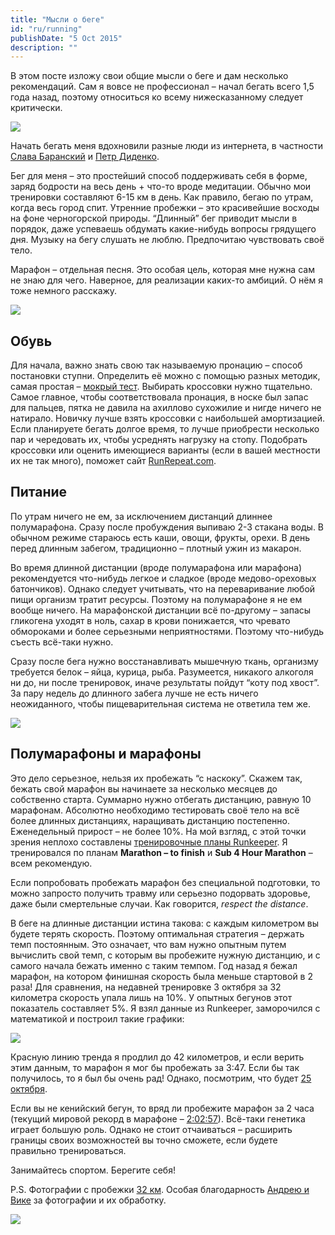 ```yaml
---
title: "Мысли о беге"
id: "ru/running"
publishDate: "5 Oct 2015"
description: ""
---
```


В этом посте изложу свои общие мысли о беге и дам несколько рекомендаций. Сам я вовсе не профессионал – начал бегать всего 1,5 года назад, поэтому относиться ко всему нижесказанному следует критически.

![](/assets/blog/running/21921225355_d63527c4a2_o.jpg)

Начать бегать меня вдохновили разные люди из интернета, в частности [Слава Баранский](http://bit.ua/2013/04/yzmeny-sebya-sam-slava-baranskyy-o-zanyatyyah-behom/) и [Петр Диденко](http://www.kip.ru/realtime/2015/05/70-3.html).

Бег для меня – это простейший способ поддерживать себя в форме, заряд бодрости на весь день + что-то вроде медитации. Обычно мои тренировки составляют 6-15 км в день. Как правило, бегаю по утрам, когда весь город спит. Утренние пробежки – это красивейшие восходы на фоне черногорской природы. “Длинный” бег приводит мысли в порядок, даже успеваешь обдумать какие-нибудь вопросы грядущего дня. Музыку на бегу слушать не люблю. Предпочитаю чувствовать своё тело.

Марафон – отдельная песня. Это особая цель, которая мне нужна сам не знаю для чего. Наверное, для реализации каких-то амбиций. О нём я тоже немного расскажу.

![](/assets/blog/running/21297395164_c3b58e5284_o.jpg)

## Обувь

Для начала, важно знать свою так называемую пронацию – способ постановки ступни. Определить её можно с помощью разных методик, самая простая – [мокрый тест](http://newrunners.ru/mag/pronaciya/). Выбирать кроссовки нужно тщательно. Самое главное, чтобы соответствовала пронация, в носке был запас для пальцев, пятка не давила на ахиллово сухожилие и нигде ничего не натирало. Новичку лучше взять кроссовки с наибольшей амортизацией. Если планируете бегать долгое время, то лучше приобрести несколько пар и чередовать их, чтобы усреднять нагрузку на стопу. Подобрать кроссовки или оценить имеющиеся варианты (если в вашей местности их не так много), поможет сайт [RunRepeat.com](http://runrepeat.com/ranking/rankings-of-overall-running-shoes).


## Питание

По утрам ничего не ем, за исключением дистанций длиннее полумарафона. Сразу после пробуждения выпиваю 2-3 стакана воды. В обычном режиме стараюсь есть каши, овощи, фрукты, орехи. В день перед длинным забегом, традиционно – плотный ужин из макарон.

Во время длинной дистанции (вроде полумарафона или марафона) рекомендуется что-нибудь легкое и сладкое (вроде медово-ореховых батончиков). Однако следует учитывать, что на переваривание любой пищи организм тратит ресурсы. Поэтому на полумарафоне я не ем вообще ничего. На марафонской дистанции всё по-другому – запасы гликогена уходят в ноль, сахар в крови понижается, что чревато обмороками и более серьезными неприятностями. Поэтому что-нибудь съесть всё-таки нужно.

Сразу после бега нужно восстанавливать мышечную ткань, организму требуется белок – яйца, курица, рыба. Разумеется, никакого алкоголя ни до, ни после тренировок, иначе результаты пойдут “коту под хвост”. За пару недель до длинного забега лучше не есть ничего неожиданного, чтобы пищеварительная система не ответила тем же.

![](/assets/blog/running/21297868804_0d5214c7c7_o.jpg)


## Полумарафоны и марафоны

Это дело серьезное, нельзя их пробежать “с наскоку”. Скажем так, бежать свой марафон вы начинаете за несколько месяцев до собственно старта. Суммарно нужно отбегать дистанцию, равную 10 марафонам. Абсолютно необходимо тестировать своё тело на всё более длинных дистанциях, наращивать дистанцию постепенно. Еженедельный прирост – не более 10%. На мой взгляд, с этой точки зрения неплохо составлены [тренировочные планы Runkeeper](https://runkeeper.com/search/fitness-classes/running). Я тренировался по планам **Marathon – to finish** и **Sub 4 Hour Marathon** – всем рекомендую.

Если попробовать пробежать марафон без специальной подготовки, то можно запросто получить травму или серьезно подорвать здоровье, даже были смертельные случаи. Как говорится, _respect the distance_.

В беге на длинные дистанции истина такова: с каждым километром вы будете терять скорость. Поэтому оптимальная стратегия – держать темп постоянным. Это означает, что вам нужно опытным путем вычислить свой темп, с которым вы пробежите нужную дистанцию, и с самого начала бежать именно с таким темпом. Год назад я бежал марафон, на котором финишная скорость была меньше стартовой в 2 раза! Для сравнения, на недавней тренировке 3 октября за 32 километра скорость упала лишь на 10%. У опытных бегунов этот показатель составляет 5%. Я взял данные из Runkeeper, заморочился с математикой и построил такие графики:

![](/assets/blog/running/Selection_138.png)

Красную линию тренда я продлил до 42 километров, и если верить этим данным, то марафон я мог бы пробежать за 3:47. Если бы так получилось, то я был бы очень рад! Однако, посмотрим, что будет [25 октября](http://maraton.co.me/0index.php).

Если вы не кенийский бегун, то вряд ли пробежите марафон за 2 часа (текущий мировой рекорд в марафоне – [2:02:57](http://www.runnersworld.com/newswire/dennis-kimetto-breaks-world-record-at-berlin-marathon)). Всё-таки генетика играет большую роль. Однако не стоит отчаиваться – расширить границы своих возможностей вы точно сможете, если будете правильно тренироваться.

Занимайтесь спортом. Берегите себя!

P.S. Фотографии с пробежки [32 км](https://runkeeper.com/user/oioki/activity/667718001). Особая благодарность [Андрею и Вике](http://mende.ru/) за фотографии и их обработку.

![](/assets/blog/running/21297246814_dc8a3b40a7_o.jpg)

